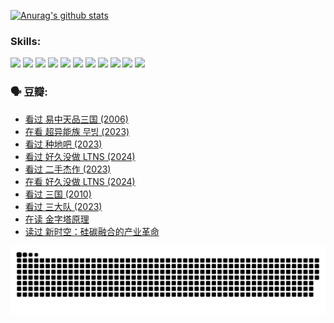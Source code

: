 
[![Anurag's github stats](https://github-readme-stats.vercel.app/api?username=w940853815)](https://github.com/anuraghazra/github-readme-stats)

### Skills:

<code><img height="32" src="https://cdn.jsdelivr.net/npm/simple-icons@v5/icons/python.svg"></code>
<code><img height="32" src="https://cdn.jsdelivr.net/npm/simple-icons@v5/icons/javascript.svg"></code>
<code><img height="32" src="https://cdn.jsdelivr.net/npm/simple-icons@v5/icons/django.svg"></code>
<code><img height="32" src="https://cdn.jsdelivr.net/npm/simple-icons@v5/icons/flask.svg"></code>
<code><img height="32" src="https://cdn.jsdelivr.net/npm/simple-icons@v5/icons/vuetify.svg"></code>
<code><img height="32" src="https://cdn.jsdelivr.net/npm/simple-icons@v5/icons/git.svg"></code>
<code><img height="32" src="https://cdn.jsdelivr.net/npm/simple-icons@v5/icons/docker.svg"></code>
<code><img height="32" src="https://cdn.jsdelivr.net/npm/simple-icons@v5/icons/postgresql.svg"></code>
<code><img height="32" src="https://cdn.jsdelivr.net/npm/simple-icons@v5/icons/elasticsearch.svg"></code>
<code><img height="32" src="https://cdn.jsdelivr.net/npm/simple-icons@v5/icons/macos.svg"></code>
<code><img height="32" src="https://cdn.jsdelivr.net/npm/simple-icons@v5/icons/linux.svg"></code>

### 🗣 豆瓣:

<!-- DOUBAN-ACTIVITIES:START -->
- [看过 易中天品三国‎ (2006)](https://www.douban.com/people/136069238/status/4529910812/?_i=08769607)
- [在看 超异能族 무빙‎ (2023)](https://www.douban.com/people/136069238/status/4527291077/?_i=08769607)
- [看过 种地吧‎ (2023)](https://www.douban.com/people/136069238/status/4527289637/?_i=08769607)
- [看过 好久没做 LTNS‎ (2024)](https://www.douban.com/people/136069238/status/4527289515/?_i=08769607)
- [看过 二手杰作‎ (2023)](https://www.douban.com/people/136069238/status/4522502716/?_i=08769607)
- [在看 好久没做 LTNS‎ (2024)](https://www.douban.com/people/136069238/status/4521969883/?_i=08769607)
- [看过 三国‎ (2010)](https://www.douban.com/people/136069238/status/4521634661/?_i=08769607)
- [看过 三大队‎ (2023)](https://www.douban.com/people/136069238/status/4510323325/?_i=08769607)
- [在读 金字塔原理](https://www.douban.com/people/136069238/status/4507497587/?_i=08769607)
- [读过 新时空：硅碳融合的产业革命](https://www.douban.com/people/136069238/status/4506659177/?_i=08769607)
<!-- DOUBAN-ACTIVITIES:END -->


![Snake animation](https://raw.githubusercontent.com/w940853815/w940853815/output/github-contribution-grid-snake.svg)

<!--
**w940853815/w940853815** is a ✨ _special_ ✨ repository because its `README.md` (this file) appears on your GitHub profile.

Here are some ideas to get you started:

- 🔭 I’m currently working on ...
- 🌱 I’m currently learning ...
- 👯 I’m looking to collaborate on ...
- 🤔 I’m looking for help with ...
- 💬 Ask me about ...
- 📫 How to reach me: ...
- 😄 Pronouns: ...
- ⚡ Fun fact: ...
-->
